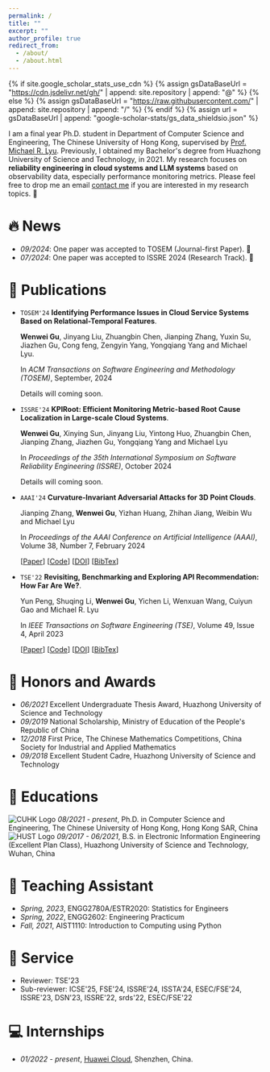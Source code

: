 ```yaml
---
permalink: /
title: ""
excerpt: ""
author_profile: true
redirect_from: 
  - /about/
  - /about.html
---
```


{% if site.google_scholar_stats_use_cdn %}
{% assign gsDataBaseUrl = "https://cdn.jsdelivr.net/gh/" | append: site.repository | append: "@" %}
{% else %}
{% assign gsDataBaseUrl = "https://raw.githubusercontent.com/" | append: site.repository | append: "/" %}
{% endif %}
{% assign url = gsDataBaseUrl | append: "google-scholar-stats/gs_data_shieldsio.json" %}

<span class='anchor' id='about-me'></span>

I am a final year Ph.D. student in Department of Computer Science and Engineering, The Chinese University of Hong Kong, supervised by [Prof. Michael R. Lyu](http://www.cse.cuhk.edu.hk/lyu/). Previously, I obtained my Bachelor's degree from Huazhong University of Science and Technology, in 2021. My research focuses on **reliability engineering in cloud systems and LLM systems** based on observability data, especially performance monitoring metrics. Please feel free to drop me an email [contact me](mailto:wwgu21@cse.cuhk.edu.hk) if you are interested in my research topics. 🥷


# 🔥 News
- *09/2024*: One paper was accepted to TOSEM (Journal-first Paper). 🎉 
- *07/2024*: One paper was accepted to ISSRE 2024 (Research Track). 🎉 

# 📝 Publications 

* `TOSEM'24` **Identifying Performance Issues in Cloud Service Systems Based on Relational-Temporal Features**.

  **Wenwei Gu**, Jinyang Liu, Zhuangbin Chen, Jianping Zhang, Yuxin Su, Jiazhen Gu, Cong feng, Zengyin Yang, Yongqiang Yang and Michael Lyu.

  In *ACM Transactions on Software Engineering and Methodology (TOSEM)*, September, 2024

  Details will coming soon.

* `ISSRE'24` **KPIRoot: Efficient Monitoring Metric-based Root Cause Localization in Large-scale Cloud Systems**.

  **Wenwei Gu**, Xinying Sun, Jinyang Liu, Yintong Huo, Zhuangbin Chen, Jianping Zhang, Jiazhen Gu, Yongqiang Yang and Michael Lyu

  In *Proceedings of the 35th International Symposium on Software Reliability Engineering (ISSRE)*, October 2024

  Details will coming soon.

* `AAAI'24` **Curvature-Invariant Adversarial Attacks for 3D Point Clouds**.

  Jianping Zhang, **Wenwei Gu**, Yizhan Huang, Zhihan Jiang, Weibin Wu and Michael Lyu

  In *Proceedings of the AAAI Conference on Artificial Intelligence (AAAI)*, Volume 38, Number 7, February 2024

  [[Paper](https://ojs.aaai.org/index.php/AAAI/article/view/28542)]
  [[Code](https://github.com/curvature-invariant/curvature-invariant)]
  [[DOI](https://doi.org/10.1609/aaai.v38i7.28542)]
  [[BibTex](https://wenweigu.github.io/publications/aaai24/aaai24-bibtex.txt)]


* `TSE'22` **Revisiting, Benchmarking and Exploring API Recommendation: How Far Are We?**.

  Yun Peng, Shuqing Li, **Wenwei Gu**, Yichen Li, Wenxuan Wang, Cuiyun Gao and Michael R. Lyu

  In *IEEE Transactions on Software Engineering (TSE)*, Volume 49, Issue 4, April 2023

  [[Paper](https://ieeexplore.ieee.org/abstract/document/9851934)]
  [[Code](https://github.com/JohnnyPeng18/APIBench)]
  [[DOI](https://doi.org/10.1109/TSE.2022.3197063)]
  [[BibTex](https://wenweigu.github.io/publications/tse22/tse22-bibtex.txt)]


# 🥇 Honors and Awards
- *06/2021* Excellent Undergraduate Thesis Award, Huazhong University of Science and Technology
- *09/2019* National Scholarship, Ministry of Education of the People's Republic of China
- *12/2018* First Price, The Chinese Mathematics Competitions, China Society for Industrial and Applied Mathematics
- *09/2018* Excellent Student Cadre, Huazhong University of Science and Technology

# 📖 Educations
![CUHK Logo](https://wenweigu.github.io/images/CUHK.png) *08/2021 - present*, Ph.D. in Computer Science and Engineering, The Chinese University of Hong Kong, Hong Kong SAR, China 
![HUST Logo](https://wenweigu.github.io/images/HUST.png) *09/2017 - 06/2021*, B.S. in Electronic Information Engineering (Excellent Plan Class), Huazhong University of Science and Technology, Wuhan, China 

# 💬 Teaching Assistant
- *Spring, 2023*, ENGG2780A/ESTR2020: Statistics for Engineers
- *Spring, 2022*, ENGG2602: Engineering Practicum
- *Fall, 2021*, AIST1110: Introduction to Computing using Python

# 💼 Service
- Reviewer: TSE'23
- Sub-reviewer: ICSE'25, FSE'24, ISSRE'24, ISSTA'24, ESEC/FSE'24, ISSRE'23, DSN'23, ISSRE'22, srds'22, ESEC/FSE'22


# 💻 Internships
- *01/2022 - present*, [Huawei Cloud](https://www.huaweicloud.com/), Shenzhen, China.
